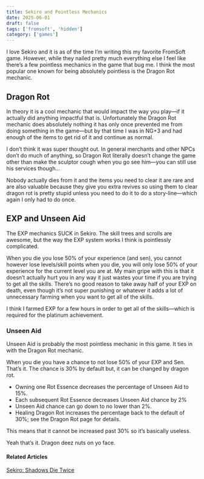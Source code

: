 ```yaml
---
title: Sekiro and Pointless Mechanics
date: 2025-06-01
draft: false
tags: ['fromsoft', 'hidden']
category: ['games']
---
```

I love Sekiro and it is as of the time I’m writing this my favorite FromSoft game. However, while they nailed pretty much everything else I feel like there’s a few pointless mechanics in the game that bug me. I think the most popular one known for being absolutely pointless is the Dragon Rot mechanic.

## Dragon Rot
In theory it is a cool mechanic that would impact the way you play—if it actually did anything impactful that is. Unfortunately the Dragon Rot mechanic does absolutely nothing it has only once prevented me from doing something in the game—but by that time I was in NG+3 and had enough of the items to get rid of it and continue as normal.

I don’t think it was super thought out. In general merchants and other NPCs don’t do much of anything, so Dragon Rot literally doesn’t change the game other than make the sculptor cough when you go see him—you can still use his services though…

Nobody actually dies from it and the items you need to clear it are rare and are also valuable because they give you extra revives so using them to clear dragon rot is pretty stupid unless you need to do it to do a story-line—which again I only had to do once.

## EXP and Unseen Aid
The EXP mechanics SUCK in Sekiro. The skill trees and scrolls are awesome, but the way the EXP system works I think is pointlessly complicated.

When you die you lose 50% of your experience (and sen), you cannot however lose levels/skill points when you die, you will only lose 50% of your experience for the current level you are at. My main gripe with this is that it doesn’t actually hurt you in any way it just wastes your time if you are trying to get all the skills. There’s no good reason to take away half of your EXP on death, even though it’s not super punishing or whatever it adds a lot of unnecessary farming when you want to get all of the skills.

I think I farmed EXP for a few hours in order to get all of the skills—which is required for the platinum achievement.

### Unseen Aid
Unseen Aid is probably the most pointless mechanic in this game. It ties in with the Dragon Rot mechanic.

When you die you have a chance to not lose 50% of your EXP and Sen. That’s it. The chance is 30% by default but, it can be changed by dragon rot.

- Owning one Rot Essence decreases the percentage of Unseen Aid to 15%.
- Each subsequent Rot Essence decreases Unseen Aid chance by 2%
- Unseen Aid chance can go down to no lower than 2%.
- Healing Dragon Rot increases the percentage back to the default of 30%; see the Dragon Rot page for details.

This means that it cannot be increased past 30% so it’s basically useless.

Yeah that’s it. Dragon deez nuts on yo face.

#### Related Articles
[Sekiro: Shadows Die Twice](/posts/sekiro/)
